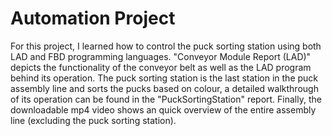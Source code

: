 # Automation Project
For this project, I learned how to control the puck sorting station using both LAD and FBD programming languages. "Conveyor Module Report (LAD)" depicts the functionality of the conveyor belt as well as the LAD program behind its operation. The puck sorting station is the last station in the puck assembly line and sorts the pucks based on colour, a detailed walkthrough of its operation can be found in the "PuckSortingStation" report. Finally, the downloadable mp4 video shows an quick overview of the entire assembly line (excluding the puck sorting station). 
